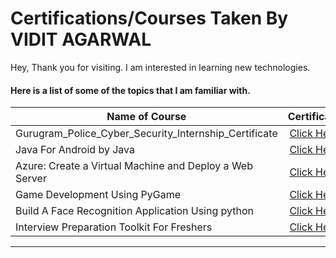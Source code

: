 # Certifications/Courses Taken By VIDIT AGARWAL

Hey, Thank you for visiting. I am interested in learning new technologies. 

#### Here is a list of some of the topics that I am familiar with.
| Name of Course  | Certificate |
| --------------- |:-------------:|
|Gurugram_Police_Cyber_Security_Internship_Certificate | [Click Here]()|
|Java For Android by Java| [Click Here](https://www.coursera.org/account/accomplishments/verify/KSE34KYL5GXG)|
|Azure: Create a Virtual Machine and Deploy a Web Server| [Click Here](https://www.coursera.org/account/accomplishments/verify/P7PQ695K4WEF)|
|Game Development Using PyGame| [Click Here](https://www.guvi.in/verify-certificate?id=24l938wi16d830v1ef)|
|Build A Face Recognition Application Using python| [Click Here](https://www.guvi.in/verify-certificate?id=r319zu1316N81g2568)|
|Interview Preparation Toolkit For Freshers| [Click Here](https://www.guvi.in/verify-certificate?id=q26g18oeMv6h061255)|

----------------------------------


